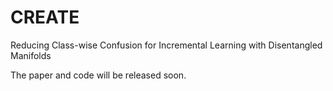 # CREATE
Reducing Class-wise Confusion for Incremental Learning with Disentangled Manifolds

The paper and code will be released soon.
